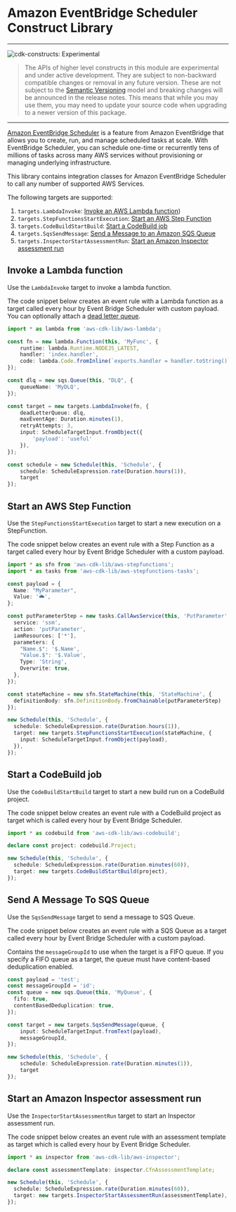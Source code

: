 # Amazon EventBridge Scheduler Construct Library
<!--BEGIN STABILITY BANNER-->

---

![cdk-constructs: Experimental](https://img.shields.io/badge/cdk--constructs-experimental-important.svg?style=for-the-badge)

> The APIs of higher level constructs in this module are experimental and under active development.
> They are subject to non-backward compatible changes or removal in any future version. These are
> not subject to the [Semantic Versioning](https://semver.org/) model and breaking changes will be
> announced in the release notes. This means that while you may use them, you may need to update
> your source code when upgrading to a newer version of this package.

---

<!--END STABILITY BANNER-->

[Amazon EventBridge Scheduler](https://aws.amazon.com/blogs/compute/introducing-amazon-eventbridge-scheduler/) is a feature from Amazon EventBridge
that allows you to create, run, and manage scheduled tasks at scale. With EventBridge Scheduler, you can schedule one-time or recurrently tens 
of millions of tasks across many AWS services without provisioning or managing underlying infrastructure.

This library contains integration classes for Amazon EventBridge Scheduler to call any
number of supported AWS Services. 

The following targets are supported:

1. `targets.LambdaInvoke`: [Invoke an AWS Lambda function](#invoke-a-lambda-function))
2. `targets.StepFunctionsStartExecution`: [Start an AWS Step Function](#start-an-aws-step-function)
3. `targets.CodeBuildStartBuild`: [Start a CodeBuild job](#start-a-codebuild-job)
4. `targets.SqsSendMessage`: [Send a Message to an Amazon SQS Queue](#send-a-message-to-sqs-queue)
5. `targets.InspectorStartAssessmentRun`: [Start an Amazon Inspector assessment run](#start-an-amazon-inspector-assessment-run)

## Invoke a Lambda function

Use the `LambdaInvoke` target to invoke a lambda function.

The code snippet below creates an event rule with a Lambda function as a target
called every hour by Event Bridge Scheduler with custom payload. You can optionally attach a
[dead letter queue](https://docs.aws.amazon.com/eventbridge/latest/userguide/rule-dlq.html).

```ts
import * as lambda from 'aws-cdk-lib/aws-lambda';

const fn = new lambda.Function(this, 'MyFunc', {
    runtime: lambda.Runtime.NODEJS_LATEST,
    handler: 'index.handler',
    code: lambda.Code.fromInline(`exports.handler = handler.toString()`),
});

const dlq = new sqs.Queue(this, "DLQ", {
    queueName: 'MyDLQ',
});

const target = new targets.LambdaInvoke(fn, {
    deadLetterQueue: dlq,
    maxEventAge: Duration.minutes(1),
    retryAttempts: 3,
    input: ScheduleTargetInput.fromObject({
        'payload': 'useful'
    }),
});

const schedule = new Schedule(this, 'Schedule', {
    schedule: ScheduleExpression.rate(Duration.hours(1)),
    target
});
```

## Start an AWS Step Function

Use the `StepFunctionsStartExecution` target to start a new execution on a StepFunction.

The code snippet below creates an event rule with a Step Function as a target
called every hour by Event Bridge Scheduler with a custom payload.

```ts
import * as sfn from 'aws-cdk-lib/aws-stepfunctions';
import * as tasks from 'aws-cdk-lib/aws-stepfunctions-tasks';

const payload = {
  Name: "MyParameter",
  Value: '🌥️',
};

const putParameterStep = new tasks.CallAwsService(this, 'PutParameter', {
  service: 'ssm',
  action: 'putParameter',
  iamResources: ['*'],
  parameters: {
    "Name.$": '$.Name',
    "Value.$": '$.Value',
    Type: 'String',
    Overwrite: true,
  },
});

const stateMachine = new sfn.StateMachine(this, 'StateMachine', {
  definitionBody: sfn.DefinitionBody.fromChainable(putParameterStep)
});

new Schedule(this, 'Schedule', {
  schedule: ScheduleExpression.rate(Duration.hours(1)),
  target: new targets.StepFunctionsStartExecution(stateMachine, {
    input: ScheduleTargetInput.fromObject(payload),
  }),
});
```

## Start a CodeBuild job

Use the `CodeBuildStartBuild` target to start a new build run on a CodeBuild project.

The code snippet below creates an event rule with a CodeBuild project as target which is
called every hour by Event Bridge Scheduler.

```ts
import * as codebuild from 'aws-cdk-lib/aws-codebuild';

declare const project: codebuild.Project;

new Schedule(this, 'Schedule', {
  schedule: ScheduleExpression.rate(Duration.minutes(60)),
  target: new targets.CodeBuildStartBuild(project),
});
```

## Send A Message To SQS Queue

Use the `SqsSendMessage` target to send a message to SQS Queue.

The code snippet below creates an event rule with a SQS Queue as a target
called every hour by Event Bridge Scheduler with a custom payload.

Contains the `messageGroupId` to use when the target is a FIFO queue. If you specify
a FIFO queue as a target, the queue must have content-based deduplication enabled.

```ts
const payload = 'test';
const messageGroupId = 'id';
const queue = new sqs.Queue(this, 'MyQueue', {
  fifo: true,
  contentBasedDeduplication: true,
});

const target = new targets.SqsSendMessage(queue, {
    input: ScheduleTargetInput.fromText(payload),
    messageGroupId,
});

new Schedule(this, 'Schedule', {
    schedule: ScheduleExpression.rate(Duration.minutes(1)),
    target
});
```

## Start an Amazon Inspector assessment run

Use the `InspectorStartAssessmentRun` target to start an Inspector assessment run.

The code snippet below creates an event rule with an assessment template as target which is
called every hour by Event Bridge Scheduler.

```ts
import * as inspector from 'aws-cdk-lib/aws-inspector';

declare const assessmentTemplate: inspector.CfnAssessmentTemplate;

new Schedule(this, 'Schedule', {
  schedule: ScheduleExpression.rate(Duration.minutes(60)),
  target: new targets.InspectorStartAssessmentRun(assessmentTemplate),
});
```

